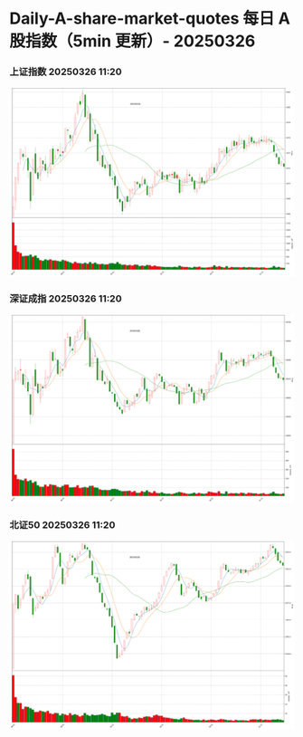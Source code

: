 
# Daily-A-share-market-quotes 每日 A 股指数（5min 更新）- 20250326

### 上证指数 20250326 11:20
![](./fig/2025/3/20250326-sh000001.png)

### 深证成指 20250326 11:20
![](./fig/2025/3/20250326-sz399001.png)

### 北证50 20250326 11:20
![](./fig/2025/3/20250326-bj899050.png)
